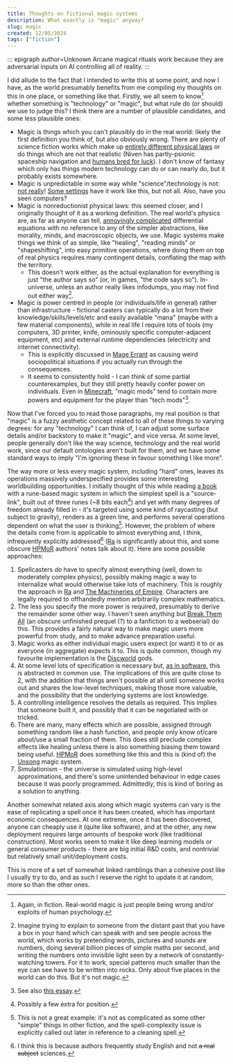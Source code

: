 ```yaml
---
title: Thoughts on fictional magic systems
description: What exactly is "magic" anyway?
slug: magic
created: 12/05/2024
tags: ["fiction"]
---
```

::: epigraph author=Unknown
Arcane magical rituals work because they are adversarial inputs on AI controlling all of reality.
:::

I did allude to the fact that I intended to write this at some point, and now I have, as the world presumably benefits from me compiling my thoughts on this in one place, or something like that. Firstly, we all seem to know[^1] whether something is "technology" or "magic", but what rule do (or should) we use to judge this? I think there are a number of plausible candidates, and some less plausible ones:

* Magic is things which you can't plausibly do in the real world: likely the first definition you think of, but also obviously wrong. There are plenty of science fiction works which make up [entirely different physical laws](https://www.gregegan.net/ORTHOGONAL/ORTHOGONAL.html) or do things which are not that realistic (Niven has partly-psionic spaceship navigation and [humans bred for luck](https://larryniven.fandom.com/wiki/Teela_Brown)). I don't know of fantasy which only has things modern technology can do or can nearly do, but it probably exists somewhere.
* Magic is unpredictable in some way while "science"/technology is not: [not really](https://existentialcomics.com/comic/537)! [Some settings](https://www.reddit.com/r/Fantasy/comments/25u9ej/good_examples_of_soft_magic/) have it work like this, but not all. Also, have you seen computers?
* Magic is nonreductionist physical laws: this seemed closer, and I originally thought of it as a working definition. The real world's physics are, as far as anyone can tell, [annoyingly complicated](https://en.wikipedia.org/wiki/Mathematical_formulation_of_the_Standard_Model) differential equations with no reference to any of the simpler abstractions, like morality, minds, and macroscopic objects, we use. Magic systems make things we think of as simple, like "healing", "reading minds" or "shapeshifting", into easy primitive operations, where doing them on top of real physics requires many contingent details, conflating the map with the territory.
    * This doesn't work either, as the actual explanation for everything is just "the author says so" (or, in games, "the code says so"). In-universe, unless an author really likes infodumps, you may not find out either way[^2].
* Magic is power centred in people (or individuals/life in general) rather than infrastructure - fictional casters can typically do a lot from their knowledge/skills/levels/etc and easily available "mana" (maybe with a few material components), while in real life I require lots of tools (my computers, 3D printer, knife, ominously specific computer-adjacent equipment, etc) and external runtime dependencies (electricity and internet connectivity).
    * This is explicitly discussed in [Mage Errant](https://www.goodreads.com/series/252085-mage-errant) as causing weird sociopolitical situations if you actually run through the consequences.
    * It seems to consistently hold - I can think of some partial counterexamples, but they still pretty heavily confer power on individuals. Even in [Minecraft](/assets/images/botania-tech-mod.png), "magic mods" tend to contain more powers and equipment for the player than "tech mods"[^6].

Now that I've forced you to read those paragraphs, my real position is that "magic" is a fuzzy aesthetic concept related to all of these things to varying degrees: for any "technology" I can think of, I can adjust some surface details and/or backstory to make it "magic", and vice versa. At some level, people generally don't like the way science, technology and the real world work, since our default ontologies aren't built for them, and we have some standard ways to imply "I'm ignoring these in favour something I like more".

The way more or less every magic system, including "hard" ones, leaves its operations massively underspecified provides some interesting worldbuilding opportunities. I initially thought of this while reading [a book](https://www.goodreads.com/en/book/show/51279226) with a rune-based magic system in which the simplest spell is a "source-link", built out of three runes (~8 bits each[^3]) and yet with many degrees of freedom already filled in - it's targeted using some kind of raycasting (but subject to gravity), renders as a green line, and performs several operations dependent on what the user is thinking[^4]. However, the problem of where the details come from is applicable to almost everything and, I think, infrequently explicitly addressed[^5] ([Ra](https://qntm.org/ra) is significantly about this, and some obscure [HPMoR](https://hpmor.com/) authors' notes talk about it). Here are some possible approaches:

1. Spellcasters *do* have to specify almost everything (well, down to moderately complex physics), possibly making magic a way to internalize what would otherwise take lots of machinery. This is roughly the approach in [Ra](https://qntm.org/ra) and [The Machineries of Empire](https://www.goodreads.com/book/show/26118426-ninefox-gambit). Characters are legally required to offhandedly mention arbitrarily complex mathematics.
2. The less you specify the more power is required, presumably to derive the remainder some other way. I haven't seen anything but [Break Them All](https://forums.sufficientvelocity.com/threads/break-them-all-original-precross.12960/) (an obscure unfinished prequel (?) to a fanfiction to a webserial) do this. This provides a fairly natural way to make magic users more powerful from study, and to make advance preparation useful.
3. Magic works as either individual magic users expect (or want) it to or as everyone (in aggregate) expects it to. This is quite common, though my favourite implementation is the [Discworld](https://www.goodreads.com/series/40650-discworld) gods.
4. At some level lots of specification is necessary but, [as in software](/assets/images/magic-system.png), this is abstracted in common use. The implications of this are quite close to 2, with the addition that things aren't possible at all until someone works out and shares the low-level techniques, making those more valuable, and the possibility that the underlying systems are lost knowledge.
5. A controlling intelligence resolves the details as required. This implies that someone built it, and possibly that it can be negotiated with or tricked.
6. There are many, many effects which are possible, assigned through something random like a hash function, and people only know of/care about/use a small fraction of them. This does still preclude complex effects like healing unless there is also something biasing them toward being useful. [HPMoR](https://www.facebook.com/509414227/posts/10157671264984228/) does something like this and this is (kind of) the [Unsong](https://unsongbook.com/) magic system.
7. Simulationism - the universe is simulated using high-level approximations, and there's some unintended behaviour in edge cases because it was poorly programmed. Admittedly, this is kind of boring as a solution to anything.

Another somewhat related axis along which magic systems can vary is the ease of replicating a spell once it has been created, which has important economic consequences. At one extreme, once it has been discovered, anyone can cheaply use it (quite like software), and at the other, any new deployment requires large amounts of bespoke work (like traditional construction). Most works seem to make it like deep learning models or general consumer products - there are big initial R&D costs, and nontrivial but relatively small unit/deployment costs.

This is more of a set of somewhat linked ramblings than a cohesive post like I usually try to do, and as such I reserve the right to update it at random, more so than the other ones.

[^1]: Again, in fiction. Real-world magic is just people being wrong and/or exploits of human psychology.

[^2]: Imagine trying to explain to someone from the distant past that you have a box in your hand which can speak with and see people across the world, which works by pretending words, pictures and sounds are numbers, doing several billion pieces of simple maths per second, and writing the numbers onto invisible light seen by a network of constantly-watching towers. For it to work, special patterns much smaller than the eye can see have to be written into rocks. Only about five places in the world can do this. But it's not magic.

[^3]: Possibly a few extra for position.

[^4]: This is not a great example: it's not as complicated as some other "simple" things in other fiction, and the spell-complexity issue is explicitly called out later in reference to a cleaning spell.

[^5]: I think this is because authors frequently study English and not ~~a real subject~~ sciences.

[^6]: See also [this essay](https://genetyx8.github.io/flat-square-torus/2021/07/09/magic-mods.html).
